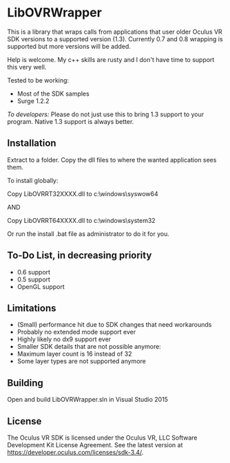 
LibOVRWrapper
=============

This is a library that wraps calls from applications that user older Oculus VR SDK versions to a supported version (1.3). Currently 0.7 and 0.8 wrapping is supported but more versions will be added.

Help is welcome. My c++ skills are rusty and I don't have time to support this very well.

Tested to be working:

* Most of the SDK samples
* Surge 1.2.2

*To developers:* Please do not just use this to bring 1.3 support to your program. Native 1.3 support is always better.

Installation
------------

Extract to a folder. Copy the dll files to where the wanted application sees them. 

To install globally:

Copy LibOVRRT32XXXX.dll to c:\windows\syswow64

AND

Copy LibOVRRT64XXXX.dll to c:\windows\system32

Or run the install .bat file as administrator to do it for you.

To-Do List, in decreasing priority
----------------------------------

* 0.6 support
* 0.5 support
* OpenGL support

Limitations
-----------

* (Small) performance hit due to SDK changes that need workarounds
* Probably no extended mode support ever
* Highly likely no dx9 support ever
* Smaller SDK details that are not possible anymore:
 * Maximum layer count is 16 instead of 32
 * Some layer types are not supported anymore
 
Building
--------

Open and build LibOVRWrapper.sln in Visual Studio 2015

License
-------

The Oculus VR SDK is licensed under the Oculus VR, LLC Software Development Kit License Agreement. See the latest version at https://developer.oculus.com/licenses/sdk-3.4/.
